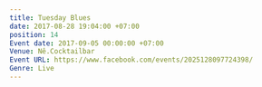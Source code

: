 ```yaml
---
title: Tuesday Blues
date: 2017-08-28 19:04:00 +07:00
position: 14
Event date: 2017-09-05 00:00:00 +07:00
Venue: Nê.Cocktailbar
Event URL: https://www.facebook.com/events/2025128097724398/
Genre: Live
---
```


